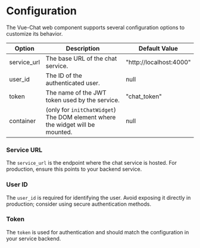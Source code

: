 # Configuration

The Vue-Chat web component supports several configuration options to customize its behavior.

| Option      | Description                                                                 | Default Value           |
| ----------- | --------------------------------------------------------------------------- | ----------------------- |
| service_url | The base URL of the chat service.                                           | "http://localhost:4000" |
| user_id     | The ID of the authenticated user.                                           | null                    |
| token       | The name of the JWT token used by the service.                              | "chat_token"            |
| container   | (only for `initChatWidget`) The DOM element where the widget will be mounted. | null                    |

### Service URL

The `service_url` is the endpoint where the chat service is hosted. For production, ensure this points to your backend service.

### User ID

The `user_id` is required for identifying the user. Avoid exposing it directly in production; consider using secure authentication methods.

### Token

The `token` is used for authentication and should match the configuration in your service backend.